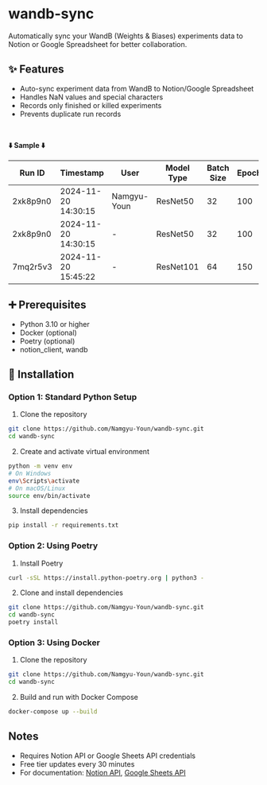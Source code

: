 # wandb-sync

Automatically sync your WandB (Weights & Biases) experiments data to Notion or Google Spreadsheet for better collaboration.

## ✨ Features
- Auto-sync experiment data from WandB to Notion/Google Spreadsheet
- Handles NaN values and special characters
- Records only finished or killed experiments
- Prevents duplicate run records

<br/>

**⬇️ Sample ⬇️**

| Run ID | Timestamp | User | Model Type | Batch Size | Epochs | Training Loss | Validation Loss |
|--------|-----------|------|------------|------------|--------|---------------|-----------------|
| 2xk8p9n0 | 2024-11-20 14:30:15 | Namgyu-Youn | ResNet50 | 32 | 100 | 0.245 | 0.312 |
| 2xk8p9n0 | 2024-11-20 14:30:15 | - | ResNet50 | 32 | 100 | 0.245 | 0.312 |
| 7mq2r5v3 | 2024-11-20 15:45:22 | - | ResNet101 | 64 | 150 | 0.198 | 0.287 |

## ➕ Prerequisites
- Python 3.10 or higher
- Docker (optional)
- Poetry (optional)
- notion_client, wandb

## 🚩 Installation

### Option 1: Standard Python Setup

1. Clone the repository
```bash
git clone https://github.com/Namgyu-Youn/wandb-sync.git
cd wandb-sync
```

2. Create and activate virtual environment
```bash
python -m venv env
# On Windows
env\Scripts\activate
# On macOS/Linux
source env/bin/activate
```

3. Install dependencies
```bash
pip install -r requirements.txt
```

### Option 2: Using Poetry

1. Install Poetry
```bash
curl -sSL https://install.python-poetry.org | python3 -
```

2. Clone and install dependencies
```bash
git clone https://github.com/Namgyu-Youn/wandb-sync.git
cd wandb-sync
poetry install
```

### Option 3: Using Docker

1. Clone the repository
```bash
git clone https://github.com/Namgyu-Youn/wandb-sync.git
cd wandb-sync
```

2. Build and run with Docker Compose
```bash
docker-compose up --build
```


## Notes
- Requires Notion API or Google Sheets API credentials
- Free tier updates every 30 minutes
- For documentation: [Notion API](https://developers.notion.com/reference/database), [Google Sheets API](https://developers.google.com/sheets/api/guides/concepts)